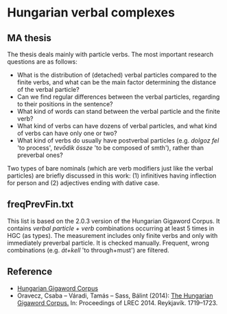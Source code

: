 # Hungarian verbal complexes
## MA thesis

The thesis deals mainly with particle verbs. The most important research questions are as follows:
- What is the distribution of (detached) verbal particles compared to the finite verbs, and what can be the main factor determining the distance of the verbal particle?
- Can we find regular differences between the verbal particles, regarding to their positions in the sentence?
- What kind of words can stand between the verbal particle and the finite verb?
- What kind of verbs can have dozens of verbal particles, and what kind of verbs can have only one or two?
- What kind of verbs do usually have postverbal particles (e.g. *dolgoz fel* 'to process', *tevődik össze* 'to be composed of smth'), rather than preverbal ones?

Two types of bare nominals (which are verb modifiers just like the verbal particles) are briefly discussed in this work: (1) infinitives having inflection for person and (2) adjectives ending with dative case.

## freqPrevFin.txt

This list is based on the 2.0.3 version of the Hungarian Gigaword Corpus. It contains _verbal particle + verb_ combinations occurring at least 5 times in HGC (as types). The measurement includes only finite verbs and only with immediately preverbal particle. It is checked manually. Frequent, wrong combinations (e.g. *át+kell* 'to through+must') are filtered.

## Reference

- [Hungarian Gigaword Corpus](http://clara.nytud.hu/mnsz2-dev/)
- Oravecz, Csaba – Váradi, Tamás – Sass, Bálint (2014):
[The Hungarian Gigaword Corpus.](http://www.lrec-conf.org/proceedings/lrec2014/pdf/681_Paper.pdf) In: Proceedings of LREC 2014. Reykjavík. 1719–1723.
